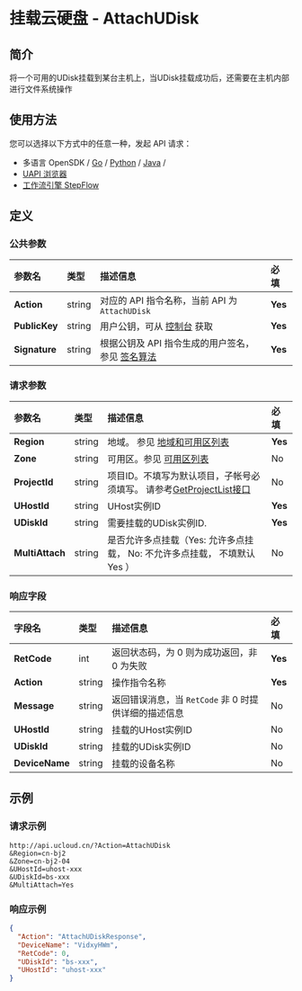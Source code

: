 # 挂载云硬盘 - AttachUDisk

## 简介

将一个可用的UDisk挂载到某台主机上，当UDisk挂载成功后，还需要在主机内部进行文件系统操作






## 使用方法

您可以选择以下方式中的任意一种，发起 API 请求：
- 多语言 OpenSDK / [Go](https://github.com/ucloud/ucloud-sdk-go) / [Python](https://github.com/ucloud/ucloud-sdk-python3) / [Java](https://github.com/ucloud/ucloud-sdk-java) /
- [UAPI 浏览器](https://console.ucloud.cn/uapi/detail?id=AttachUDisk)
- [工作流引擎 StepFlow](https://console.ucloud.cn/stepflow/manage/)


## 定义

### 公共参数

| 参数名 | 类型 | 描述信息 | 必填 |
|:---|:---|:---|:---|
| **Action**     | string  | 对应的 API 指令名称，当前 API 为 `AttachUDisk`                        | **Yes** |
| **PublicKey**  | string  | 用户公钥，可从 [控制台](https://console.ucloud.cn/uapi/apikey) 获取                                             | **Yes** |
| **Signature**  | string  | 根据公钥及 API 指令生成的用户签名，参见 [签名算法](api/summary/signature.md)  | **Yes** |

### 请求参数

| 参数名 | 类型 | 描述信息 | 必填 |
|:---|:---|:---|:---|
| **Region** | string | 地域。 参见 [地域和可用区列表](api/summary/regionlist) |**Yes**|
| **Zone** | string | 可用区。参见 [可用区列表](api/summary/regionlist) |No|
| **ProjectId** | string | 项目ID。不填写为默认项目，子帐号必须填写。 请参考[GetProjectList接口](api/summary/get_project_list) |No|
| **UHostId** | string | UHost实例ID |**Yes**|
| **UDiskId** | string | 需要挂载的UDisk实例ID. |**Yes**|
| **MultiAttach** | string | 是否允许多点挂载（Yes: 允许多点挂载， No: 不允许多点挂载， 不填默认Yes ） |No|

### 响应字段

| 字段名 | 类型 | 描述信息 | 必填 |
|:---|:---|:---|:---|
| **RetCode** | int | 返回状态码，为 0 则为成功返回，非 0 为失败 |**Yes**|
| **Action** | string | 操作指令名称 |**Yes**|
| **Message** | string | 返回错误消息，当 `RetCode` 非 0 时提供详细的描述信息 |No|
| **UHostId** | string | 挂载的UHost实例ID |No|
| **UDiskId** | string | 挂载的UDisk实例ID |No|
| **DeviceName** | string | 挂载的设备名称 |No|




## 示例

### 请求示例
    
```
http://api.ucloud.cn/?Action=AttachUDisk
&Region=cn-bj2
&Zone=cn-bj2-04
&UHostId=uhost-xxx
&UDiskId=bs-xxx
&MultiAttach=Yes
```

### 响应示例
    
```json
{
  "Action": "AttachUDiskResponse",
  "DeviceName": "VidxyHWm",
  "RetCode": 0,
  "UDiskId": "bs-xxx",
  "UHostId": "uhost-xxx"
}
```





